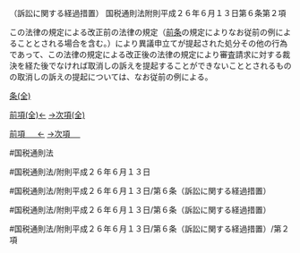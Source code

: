 （訴訟に関する経過措置）
国税通則法附則平成２６年６月１３日第６条第２項

この法律の規定による改正前の法律の規定（[前条](国税通則法＿＿＿＿附則平成２６年６月１３日第５条第１項)の規定によりなお従前の例によることとされる場合を含む。）により異議申立てが提起された処分その他の行為であって、この法律の規定による改正後の法律の規定により審査請求に対する裁決を経た後でなければ取消しの訴えを提起することができないこととされるものの取消しの訴えの提起については、なお従前の例による。

[条(全)](国税通則法＿＿＿＿附則平成２６年６月１３日第６条_.md)

[前項(全)←](国税通則法＿＿＿＿附則平成２６年６月１３日第６条第１項_.md)    [→次項(全)](国税通則法＿＿＿＿附則平成２６年６月１３日第６条第３項_.md)

[前項 　 ←](国税通則法＿＿＿＿附則平成２６年６月１３日第６条第１項.md)    [→次項 　 ](国税通則法＿＿＿＿附則平成２６年６月１３日第６条第３項.md)



#国税通則法

#国税通則法/附則平成２６年６月１３日

#国税通則法/附則平成２６年６月１３日/第６条（訴訟に関する経過措置）

#国税通則法/附則平成２６年６月１３日/第６条（訴訟に関する経過措置）

#国税通則法/附則平成２６年６月１３日/第６条（訴訟に関する経過措置）/第２項

